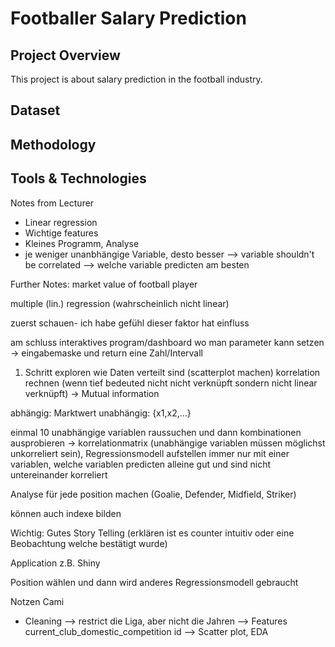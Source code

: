 # Footballer Salary Prediction

## Project Overview
This project is about salary prediction in the football industry. 

## Dataset

## Methodology

## Tools & Technologies


Notes from Lecturer

- Linear regression
- Wichtige features
- Kleines Programm, Analyse 
- je weniger unanbhängige Variable, desto besser
--> variable shouldn't be correlated
--> welche variable predicten am besten

Further Notes:
market value of football player

multiple (lin.) regression  (wahrscheinlich nicht linear)

zuerst schauen- ich habe gefühl dieser faktor hat einfluss

am schluss interaktives program/dashboard wo man parameter kann setzen
	-> eingabemaske und return eine Zahl/Intervall


1. Schritt
exploren wie Daten verteilt sind (scatterplot machen)
korrelation rechnen (wenn tief bedeuted nicht nicht verknüpft sondern nicht linear verknüpft) -> Mutual information


abhängig: Marktwert
unabhängig: {x1,x2,...}


einmal 10 unabhängige variablen raussuchen und dann kombinationen ausprobieren -> korrelationmatrix (unabhängige variablen müssen möglichst unkorreliert sein), Regressionsmodell aufstellen immer nur mit einer variablen, welche variablen predicten alleine gut und sind nicht untereinander korreliert


Analyse für jede position machen (Goalie, Defender, Midfield, Striker)


können auch indexe bilden  

Wichtig: Gutes Story Telling (erklären ist es counter intuitiv oder eine Beobachtung welche bestätigt wurde)

Application z.B. Shiny

Position wählen und dann wird anderes Regressionsmodell gebraucht

Notzen Cami

- Cleaning 
--> restrict die Liga, aber nicht die Jahren
--> Features current_club_domestic_competition id 
--> Scatter plot, EDA 


